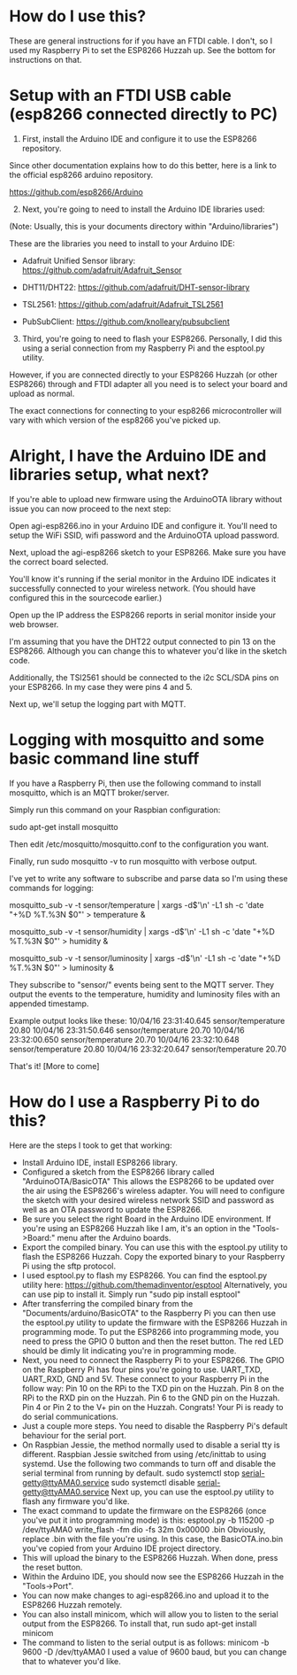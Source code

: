 # How do I use this?

 These are general instructions for if you have an FTDI cable. I don't, so I used my
 Raspberry Pi to set the ESP8266 Huzzah up. See the bottom for instructions on that.

# Setup with an FTDI USB cable (esp8266 connected directly to PC)

 1. First, install the Arduino IDE and configure it to use the ESP8266 repository.

 Since other documentation explains how to do this better, here is a link to the
 official esp8266 arduino repository.

 https://github.com/esp8266/Arduino

 2. Next, you're going to need to install the Arduino IDE libraries used:

 (Note: Usually, this is your documents directory within "Arduino/libraries")

 These are the libraries you need to install to your Arduino IDE:

 - Adafruit Unified Sensor library: https://github.com/adafruit/Adafruit_Sensor

 - DHT11/DHT22: https://github.com/adafruit/DHT-sensor-library

 - TSL2561: https://github.com/adafruit/Adafruit_TSL2561

 - PubSubClient: https://github.com/knolleary/pubsubclient

 3. Third, you're going to need to flash your ESP8266. Personally, I did this using a
 serial connection from my Raspberry Pi and the esptool.py utility.

 However, if you are connected directly to your ESP8266 Huzzah (or other ESP8266) through
 and FTDI adapter all you need is to select your board and upload as normal.

 The exact connections for connecting to your esp8266 microcontroller will vary with which
 version of the esp8266 you've picked up.

# Alright, I have the Arduino IDE and libraries setup, what next?

 If you're able to upload new firmware using the ArduinoOTA library without issue you can
 now proceed to the next step:

 Open agi-esp8266.ino in your Arduino IDE and configure it. You'll need to setup the WiFi
 SSID, wifi password and the ArduinoOTA upload password.

 Next, upload the agi-esp8266 sketch to your ESP8266. Make sure you have the correct board
 selected.

 You'll know it's running if the serial monitor in the Arduino IDE indicates it successfully
 connected to your wireless network. (You should have configured this in the sourcecode earlier.)

 Open up the IP address the ESP8266 reports in serial monitor inside your web browser.

 I'm assuming that you have the DHT22 output connected to pin 13 on the ESP8266. Although
 you can change this to whatever you'd like in the sketch code.

 Additionally, the TSl2561 should be connected to the i2c SCL/SDA pins on your ESP8266. In my
 case they were pins 4 and 5.

 Next up, we'll setup the logging part with MQTT.

# Logging with mosquitto and some basic command line stuff

 If you have a Raspberry Pi, then use the following command to install mosquitto, which is an MQTT
 broker/server.

 Simply run this command on your Raspbian configuration:

 sudo apt-get install mosquitto

 Then edit /etc/mosquitto/mosquitto.conf to the configuration you want.

 Finally, run sudo mosquitto -v to run mosquitto with verbose output.

 I've yet to write any software to subscribe and parse data so I'm using these commands for logging:
 
 mosquitto_sub -v -t sensor/temperature | xargs -d$'\n' -L1 sh -c 'date "+%D %T.%3N $0"' > temperature &

 mosquitto_sub -v -t sensor/humidity | xargs -d$'\n' -L1 sh -c 'date "+%D %T.%3N $0"' > humidity &

 mosquitto_sub -v -t sensor/luminosity | xargs -d$'\n' -L1 sh -c 'date "+%D %T.%3N $0"' > luminosity &

 They subscribe to "sensor/<sensor>" events being sent to the MQTT server. They output the events to
 the temperature, humidity and luminosity files with an appended timestamp.

 Example output looks like these:
 10/04/16 23:31:40.645 sensor/temperature 20.80
 10/04/16 23:31:50.646 sensor/temperature 20.70
 10/04/16 23:32:00.650 sensor/temperature 20.70
 10/04/16 23:32:10.648 sensor/temperature 20.80
 10/04/16 23:32:20.647 sensor/temperature 20.70

 That's it! [More to come]
 
# How do I use a Raspberry Pi to do this?
 Here are the steps I took to get that working:
  - Install Arduino IDE, install ESP8266 library.
  - Configured a sketch from the ESP8266 library called "ArduinoOTA/BasicOTA"
    This allows the ESP8266 to be updated over the air using the ESP8266's wireless adapter.
    You will need to configure the sketch with your desired wireless network SSID and password
    as well as an OTA password to update the ESP8266.
  - Be sure you select the right Board in the Arduino IDE environment. If you're using an ESP8266
    Huzzah like I am, it's an option in the "Tools->Board:" menu after the Arduino boards.
  - Export the compiled binary. You can use this with the esptool.py utility to flash the
    ESP8266 Huzzah. Copy the exported binary to your Raspberry Pi using the sftp protocol.
  - I used esptool.py to flash my ESP8266. You can find the esptool.py utility here:
    https://github.com/themadinventor/esptool
    Alternatively, you can use pip to install it.
    Simply run "sudo pip install esptool"
  - After transferring the compiled binary from the "Documents/arduino/BasicOTA" to the Raspberry Pi
    you can then use the esptool.py utility to update the firmware with the ESP8266 Huzzah in
    programming mode. To put the ESP8266 into programming mode, you need to press the GPIO 0
    button and then the reset button. The red LED should be dimly lit indicating you're in programming
    mode.
  - Next, you need to connect the Raspberry Pi to your ESP8266. The GPIO on the Raspberry Pi has four
    pins you're going to use. UART_TXD, UART_RXD, GND and 5V. These connect to your Raspberry Pi in the
    follow way:
    Pin 10 on the RPi to the TXD pin on the Huzzah.
    Pin 8 on the RPi to the RXD pin on the Huzzah.
    Pin 6 to the GND pin on the Huzzah.
    Pin 4 or Pin 2 to the V+ pin on the Huzzah.
    Congrats! Your Pi is ready to do serial communications.
  - Just a couple more steps. You need to disable the Raspberry Pi's default behaviour for the serial port.
  - On Raspbian Jessie, the method normally used to disable a serial tty is different.
    Raspbian Jessie switched from using /etc/inittab to using systemd.
    Use the following two commands to turn off and disable the serial terminal from running by default.
    sudo systemctl stop serial-getty@ttyAMA0.service
    sudo systemctl disable serial-getty@ttyAMA0.service
    Next up, you can use the esptool.py utility to flash any firmware you'd like.    
  - The exact command to update the firmware on the ESP8266 (once you've put it into programming mode) is this:
     esptool.py -b 115200 -p /dev/ttyAMA0 write_flash -fm dio -fs 32m 0x00000 <file>.bin
    Obviously, replace <file>.bin with the file you're using. In this case, the BasicOTA.ino.bin you've copied
    from your Arduino IDE project directory.
  - This will upload the binary to the ESP8266 Huzzah. When done, press the reset button.
  - Within the Arduino IDE, you should now see the ESP8266 Huzzah in the "Tools->Port".
  - You can now make changes to agi-esp8266.ino and upload it to the ESP8266 Huzzah remotely.
  - You can also install minicom, which will allow you to listen to the serial output from the ESP8266.
    To install that, run sudo apt-get install minicom
  - The command to listen to the serial output is as follows:
    minicom -b 9600 -D /dev/ttyAMA0
    I used a value of 9600 baud, but you can change that to whatever you'd like.
